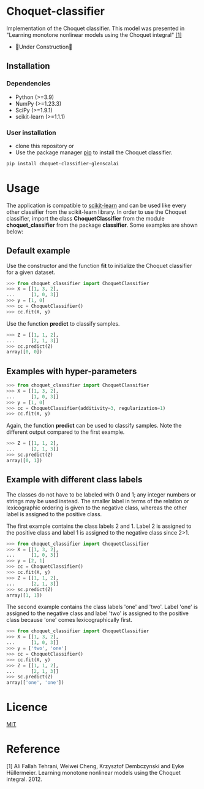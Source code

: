# Choquet-classifier

Implementation of the Choquet classifier. This model was presented in "Learning monotone nonlinear models using the Choquet integral" [[1]](#1)
- 🚧Under Construction🚧

## Installation

### Dependencies
- Python (>=3.9)
- NumPy (>=1.23.3)
- SciPy (>=1.9.1)
- scikit-learn (>=1.1.1)

### User installation
- clone this repository or
- Use the package manager [pip](https://pip.pypa.io/en/stable/) to install the Choquet classifier.

```bash
pip install choquet-classifier-glenscalai
```

# Usage
The application is compatible to [scikit-learn](https://scikit-learn.org/stable/) and can be used like every other classifier from the scikit-learn library. In order to use the Choquet classifier, import the class **ChoquetClassifier** from the module **choquet_classifier** from the package **classifier**. Some examples are shown below:

## Default example

Use the constructor and the function **fit** to initialize the Choquet classifier for a given dataset.

```python
>>> from choquet_classifier import ChoquetClassifier
>>> X = [[1, 3, 2],
...      [1, 0, 3]]
>>> y = [1, 0]
>>> cc = ChoquetClassifier()
>>> cc.fit(X, y)
```
Use the function **predict** to classify samples.

```python
>>> Z = [[1, 1, 2],
...      [2, 1, 3]]
>>> cc.predict(Z)
array([0, 0])
```

## Examples with hyper-parameters

```python
>>> from choquet_classifier import ChoquetClassifier
>>> X = [[1, 3, 2],
...      [1, 0, 3]]
>>> y = [1, 0]
>>> cc = ChoquetClassifier(additivity=3, regularization=1)
>>> cc.fit(X, y)
```
Again, the function **predict** can be used to classify samples. Note the different output compared to the first example.

```python
>>> Z = [[1, 1, 2],
...      [2, 1, 3]]
>>> sc.predict(Z)
array([0, 1])
```

## Example with different class labels

The classes do not have to be labeled with 0 and 1; any integer numbers or strings may be used instead. The smaller label in terms of the relation or lexicographic ordering is given to the negative class, whereas the other label is assigned to the positive class.

The first example contains the class labels 2 and 1. Label 2 is assigned to the positive class and label 1 is assigned to the negative class since 2>1.

```python
>>> from choquet_classifier import ChoquetClassifier
>>> X = [[1, 3, 2],
...      [1, 0, 3]]
>>> y = [2, 1]
>>> cc = ChoquetClassifier()
>>> cc.fit(X, y)
>>> Z = [[1, 1, 2],
...      [2, 1, 3]]
>>> sc.predict(Z)
array([1, 1])
```

The second example contains the class labels 'one' and 'two'. Label 'one' is assigned to the negative class and label 'two' is assigned to the positive class because 'one' comes lexicographically first.

```python
>>> from choquet_classifier import ChoquetClassifier
>>> X = [[1, 3, 2],
...      [1, 0, 3]]
>>> y = ['two', 'one']
>>> cc = ChoquetClassifier()
>>> cc.fit(X, y)
>>> Z = [[1, 1, 2],
...      [2, 1, 3]]
>>> sc.predict(Z)
array(['one', 'one'])
```

# Licence
[MIT](https://choosealicense.com/licenses/mit/)

# Reference
[1] Ali Fallah Tehrani, Weiwei Cheng, Krzysztof Dembczynski and Eyke Hüllermeier. Learning monotone nonlinear models using the Choquet integral. 2012.
